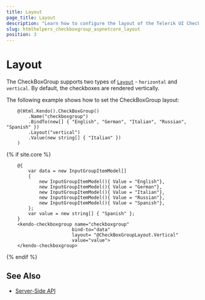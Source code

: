 ```yaml
---
title: Layout
page_title: Layout
description: "Learn how to configure the layout of the Telerik UI CheckBoxGroup for {{ site.framework }}."
slug: htmlhelpers_checkboxgroup_aspnetcore_layout
position: 3
---
```


# Layout

The CheckBoxGroup supports two types of [`Layout`](/api/kendo.mvc.ui.fluent/checkboxgroupbuilder#layoutsystemstring) - `horizontal` and `vertical`. By default, the checkboxes are rendered vertically.

The following example shows how to set the CheckBoxGroup layout:

```HtmlHelper
    @(Html.Kendo().CheckBoxGroup()
        .Name("checkboxgroup")
        .BindTo(new[] { "English", "German", "Italian", "Russian", "Spanish" })
        .Layout("vertical")
        .Value(new string[] { "Italian" })
    )
```
{% if site.core %}
```TagHelper
    @{
        var data = new InputGroupItemModel[]
        {
            new InputGroupItemModel(){ Value = "English"},
            new InputGroupItemModel(){ Value = "German"},
            new InputGroupItemModel(){ Value = "Italian"},
            new InputGroupItemModel(){ Value = "Russian"},
            new InputGroupItemModel(){ Value = "Spanish"},
        };
        var value = new string[] { "Spanish" };
    }
    <kendo-checkboxgroup name="checkboxgroup"
                        bind-to="data"
                        layout= "@CheckBoxGroupLayout.Vertical"
                        value="value">
    </kendo-checkboxgroup>
```
{% endif %}


## See Also

* [Server-Side API](/api/checkboxgroup)
